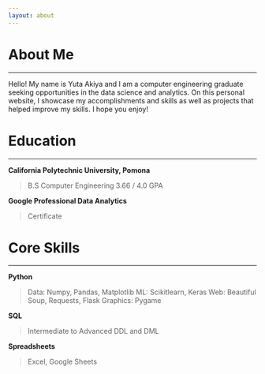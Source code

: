 ```yaml
---
layout: about 
---
```


# About Me
---
Hello! My name is Yuta Akiya and I am a computer engineering graduate seeking opportunities in the data science and analytics. 
On this personal website, I showcase my accomplishments and skills as well as projects that helped improve my skills. I hope you enjoy!


# Education
---
**California Polytechnic University, Pomona**
> B.S Computer Engineering
> 3.66 / 4.0 GPA


**Google Professional Data Analytics**
> Certificate


# Core Skills  
---
**Python**
> Data: Numpy, Pandas, Matplotlib
> ML: Scikitlearn, Keras
> Web: Beautiful Soup, Requests, Flask
> Graphics: Pygame


**SQL**  
> Intermediate to Advanced DDL and DML


**Spreadsheets**
> Excel, Google Sheets
